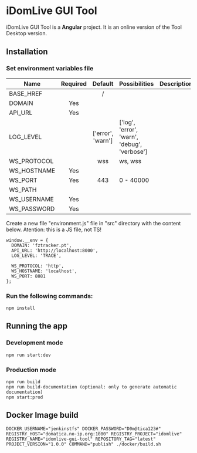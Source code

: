 # iDomLive GUI Tool
iDomLive GUI Tool is a **Angular** project. It is an online version of the Tool Desktop version.

## Installation

### Set environment variables file
| Name        | Required |      Default      | Possibilities                                | Description |
| ----------- | :------: | :---------------: | -------------------------------------------- | ----------- |
| BASE_HREF   |          |         /         |                                              |             |
| DOMAIN      |   Yes    |                   |                                              |             |
| API_URL     |   Yes    |                   |                                              |             |
| LOG_LEVEL   |          | ['error', 'warn'] | ['log', 'error', 'warn', 'debug', 'verbose'] |             |
| WS_PROTOCOL |          |        wss        | ws, wss                                      |             |
| WS_HOSTNAME |   Yes    |                   |                                              |             |
| WS_PORT     |   Yes    |        443        | 0 - 40000                                    |             |
| WS_PATH     |          |                   |                                              |             |
| WS_USERNAME |   Yes    |                   |                                              |             |
| WS_PASSWORD |   Yes    |                   |                                              |             |

Create a new file "environment.js" file in "src" directory with the content below. Atention: this is a JS file, not TS!
```
window.__env = {
  DOMAIN: 'fztracker.pt',
  API_URL: 'http://localhost:8000',
  LOG_LEVEL: 'TRACE',

  WS_PROTOCOL: 'http',
  WS_HOSTNAME: 'localhost',
  WS_PORT: 8081
};
```

### Run the following commands:
```
npm install
```

## Running the app
### Development mode
```
npm run start:dev
```

### Production mode
```
npm run build
npm run build-documentation (optional: only to generate automatic documentation)
npm start:prod
```

## Docker Image build
```
DOCKER_USERNAME="jenkinstfs" DOCKER_PASSWORD="D0m@tica123#" REGISTRY_HOST="domatica.no-ip.org:1080" REGISTRY_PROJECT="idomlive" REGISTRY_NAME="idomlive-gui-tool" REPOSITORY_TAG="latest" PROJECT_VERSION="1.0.0" COMMAND="publish" ./docker/build.sh
```